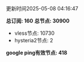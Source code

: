 更新时间2025-05-08 04:16:47

**总订阅: 160**
**总节点: 30900**
- vless节点: 10730
- hysteria2节点: 2

**google ping有效节点: 418**

